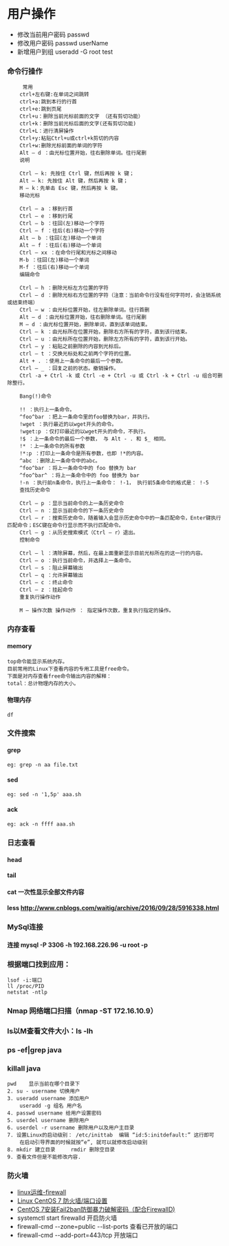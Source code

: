 # 用户操作
* 修改当前用户密码 passwd
* 修改用户密码 passwd userName
* 新增用户到组 useradd -G root test


### 命令行操作
````
     常用
    ctrl+左右键:在单词之间跳转
    ctrl+a:跳到本行的行首
    ctrl+e:跳到页尾
    Ctrl+u：删除当前光标前面的文字 （还有剪切功能）
    ctrl+k：删除当前光标后面的文字(还有剪切功能)
    Ctrl+L：进行清屏操作
    Ctrl+y:粘贴Ctrl+u或ctrl+k剪切的内容
    Ctrl+w:删除光标前面的单词的字符
    Alt – d ：由光标位置开始，往右删除单词。往行尾删
    说明
    
    Ctrl – k: 先按住 Ctrl 键，然后再按 k 键；
    Alt – k: 先按住 Alt 键，然后再按 k 键；
    M – k：先单击 Esc 键，然后再按 k 键。
    移动光标
    
    Ctrl – a ：移到行首
    Ctrl – e ：移到行尾
    Ctrl – b ：往回(左)移动一个字符
    Ctrl – f ：往后(右)移动一个字符
    Alt – b ：往回(左)移动一个单词
    Alt – f ：往后(右)移动一个单词
    Ctrl – xx ：在命令行尾和光标之间移动
    M-b ：往回(左)移动一个单词
    M-f ：往后(右)移动一个单词
    编辑命令
    
    Ctrl – h ：删除光标左方位置的字符
    Ctrl – d ：删除光标右方位置的字符（注意：当前命令行没有任何字符时，会注销系统或结束终端）
    Ctrl – w ：由光标位置开始，往左删除单词。往行首删
    Alt – d ：由光标位置开始，往右删除单词。往行尾删
    M – d ：由光标位置开始，删除单词，直到该单词结束。
    Ctrl – k ：由光标所在位置开始，删除右方所有的字符，直到该行结束。
    Ctrl – u ：由光标所在位置开始，删除左方所有的字符，直到该行开始。
    Ctrl – y ：粘贴之前删除的内容到光标后。
    ctrl – t ：交换光标处和之前两个字符的位置。
    Alt + . ：使用上一条命令的最后一个参数。
    Ctrl – _ ：回复之前的状态。撤销操作。
    Ctrl -a + Ctrl -k 或 Ctrl -e + Ctrl -u 或 Ctrl -k + Ctrl -u 组合可删除整行。
    
    Bang(!)命令
    
    !! ：执行上一条命令。
    ^foo^bar ：把上一条命令里的foo替换为bar，并执行。
    !wget ：执行最近的以wget开头的命令。
    !wget:p ：仅打印最近的以wget开头的命令，不执行。
    !$ ：上一条命令的最后一个参数， 与 Alt - . 和 $_ 相同。
    !* ：上一条命令的所有参数
    !*:p ：打印上一条命令是所有参数，也即 !*的内容。
    ^abc ：删除上一条命令中的abc。
    ^foo^bar ：将上一条命令中的 foo 替换为 bar
    ^foo^bar^ ：将上一条命令中的 foo 替换为 bar
    !-n ：执行前n条命令，执行上一条命令： !-1， 执行前5条命令的格式是： !-5
    查找历史命令
    
    Ctrl – p ：显示当前命令的上一条历史命令
    Ctrl – n ：显示当前命令的下一条历史命令
    Ctrl – r ：搜索历史命令，随着输入会显示历史命令中的一条匹配命令，Enter键执行匹配命令；ESC键在命令行显示而不执行匹配命令。
    Ctrl – g ：从历史搜索模式（Ctrl – r）退出。
    控制命令
    
    Ctrl – l ：清除屏幕，然后，在最上面重新显示目前光标所在的这一行的内容。
    Ctrl – o ：执行当前命令，并选择上一条命令。
    Ctrl – s ：阻止屏幕输出
    Ctrl – q ：允许屏幕输出
    Ctrl – c ：终止命令
    Ctrl – z ：挂起命令
    重复执行操作动作
    
    M – 操作次数 操作动作 ： 指定操作次数，重复执行指定的操作。
````

### 内存查看
#### memory
    top命令能显示系统内存。
    目前常用的Linux下查看内容的专用工具是free命令。
    下面是对内存查看free命令输出内容的解释：
    total：总计物理内存的大小。
    
#### 物理内存
    df

### 文件搜索
#### grep
    eg: grep -n aa file.txt
#### sed 
    eg: sed -n '1,5p' aaa.sh
#### ack 
    eg: ack -n ffff aaa.sh 

### 日志查看
#### head
#### tail
#### cat 一次性显示全部文件内容
#### less http://www.cnblogs.com/waitig/archive/2016/09/28/5916338.html

### MySql连接
#### 连接 mysql -P 3306 -h 192.168.226.96 -u root -p

### 根据端口找到应用：
````
lsof -i:端口
ll /proc/PID
netstat -ntlp
````

### Nmap 网络端口扫描（nmap -ST 172.16.10.9）

###  ls以M查看文件大小：ls -lh

### ps -ef|grep java

###  killall java

````
pwd    显示当前在哪个目录下
2. su - username 切换用户  
3. useradd username 添加用户
	useradd -g 组名 用户名
4. passwd username 给用户设置密码
5. userdel username 删除用户
6. userdel -r username 删除用户以及用户主目录
7. 设置Linux的启动级别： /etc/inittab  编辑 “id:5:initdefault:” 这行即可
	在启动引导界面的时候就按“e”, 就可以就修改启动级别 
8. mkdir 建立目录     rmdir 删除空目录
9. 查看文件但是不能修改内容.
````

### 防火墙
* [linux运维-firewall](http://blog.csdn.net/ma_jia_min/article/details/73155542)
* [Linux CentOS 7 防火墙/端口设置](https://www.cnblogs.com/taiyonghai/p/5825578.html)
* [CentOS 7安装Fail2ban防御暴力破解密码（配合FirewallD)](http://blog.163.com/l1_jun/blog/static/14386388201642443431107/)
* systemctl start firewalld 开启防火墙
* firewall-cmd --zone=public --list-ports  查看已开放的端口
* firewall-cmd --add-port=443/tcp   开放端口                                   